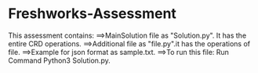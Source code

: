 # Freshworks-Assessment
This assessment contains:
  ==>MainSolution file as "Solution.py". It has the entire CRD operations.
  ==>Additional file as "file.py".it has the operations of file. 
  ==>Example for json format as sample.txt.
  ==>To run this file: Run Command Python3 Solution.py.

